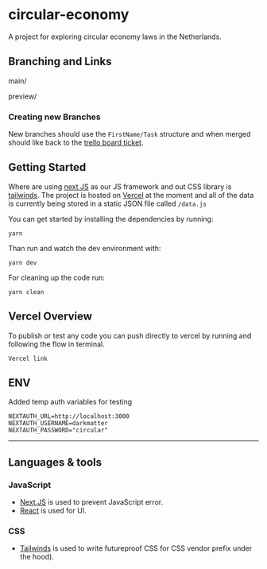 # circular-economy

A project for exploring circular economy laws in the Netherlands.

## Branching and Links

main/

preview/

### Creating new Branches

New branches should use the `FirstName/Task` structure and when merged should like back to the [trello board ticket](https://trello.com/c/rjQCtTNQ/).

## Getting Started

Where are using [next JS](https://nextjs.org) as our JS framework and out CSS library is [tailwinds](https://tailwinds.com). The project is hosted on [Vercel](https://vercel.com) at the moment and all of the data is currently being stored in a static JSON file called `/data.js`

You can get started by installing the dependencies by running:

```
yarn
```

Than run and watch the dev environment with:

```
yarn dev
```

For cleaning up the code run:

```
yarn clean
```

## Vercel Overview

To publish or test any code you can push directly to vercel by running and following the flow in terminal.

```
Vercel link
```

## ENV

Added temp auth variables for testing

```
NEXTAUTH_URL=http://localhost:3000
NEXTAUTH_USERNAME=darkmatter
NEXTAUTH_PASSWORD="circular"
```

---

## Languages & tools

### JavaScript

- [Next.JS](http://www.jshint.com/docs/) is used to prevent JavaScript error.
- [React](http://facebook.github.io/react) is used for UI.

### CSS

- [Tailwinds](http://cssnext.putaindecode.io) is used to write futureproof CSS for CSS vendor prefix under the hood).
